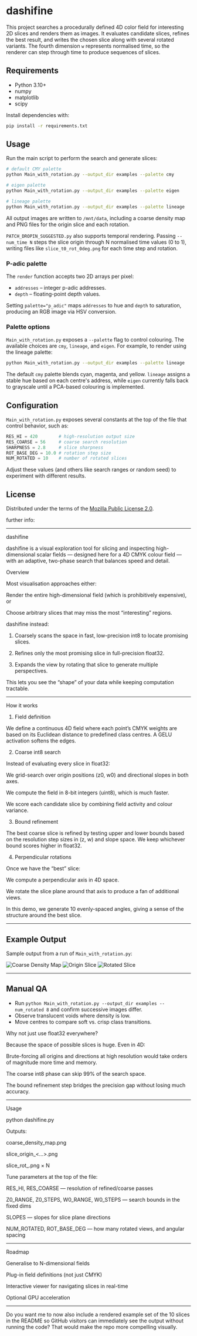 # dashifine

This project searches a procedurally defined 4D color field for interesting 2D slices and renders them as images.  It evaluates candidate slices, refines the best result, and writes the chosen slice along with several rotated variants.  The fourth dimension `w` represents normalised time, so the renderer can step through time to produce sequences of slices.

## Requirements
- Python 3.10+
- numpy
- matplotlib
- scipy

Install dependencies with:

```bash
pip install -r requirements.txt
```

## Usage
Run the main script to perform the search and generate slices:

```bash
# default CMY palette
python Main_with_rotation.py --output_dir examples --palette cmy

# eigen palette
python Main_with_rotation.py --output_dir examples --palette eigen

# lineage palette
python Main_with_rotation.py --output_dir examples --palette lineage
```

All output images are written to `/mnt/data`, including a coarse density map and PNG files for the origin slice and each rotation.

`PATCH_DROPIN_SUGGESTED.py` also supports temporal rendering.  Passing `--num_time N` steps the slice origin through N normalised time values (0 to 1), writing files like `slice_t0_rot_0deg.png` for each time step and rotation.

### P-adic palette

The `render` function accepts two 2D arrays per pixel:

* `addresses` – integer p-adic addresses.
* `depth` – floating-point depth values.

Setting `palette="p_adic"` maps `addresses` to hue and `depth` to saturation,
producing an RGB image via HSV conversion.

### Palette options

`Main_with_rotation.py` exposes a `--palette` flag to control colouring. The
available choices are `cmy`, `lineage`, and `eigen`. For example, to render
using the lineage palette:

```bash
python Main_with_rotation.py --output_dir examples --palette lineage
```

The default `cmy` palette blends cyan, magenta, and yellow.  `lineage` assigns a
stable hue based on each centre's address, while `eigen` currently falls back to
grayscale until a PCA-based colouring is implemented.


## Configuration
`Main_with_rotation.py` exposes several constants at the top of the file that control behavior, such as:

```python
RES_HI = 420        # high-resolution output size
RES_COARSE = 56     # coarse search resolution
SHARPNESS = 2.8     # slice sharpness
ROT_BASE_DEG = 10.0 # rotation step size
NUM_ROTATED = 10    # number of rotated slices
```

Adjust these values (and others like search ranges or random seed) to experiment with different results.

## License
Distributed under the terms of the [Mozilla Public License 2.0](LICENSE).



further info:


---

dashifine

dashifine is a visual exploration tool for slicing and inspecting high-dimensional scalar fields — designed here for a 4D CMYK colour field — with an adaptive, two-phase search that balances speed and detail.

Overview

Most visualisation approaches either:

Render the entire high-dimensional field (which is prohibitively expensive), or

Choose arbitrary slices that may miss the most “interesting” regions.


dashifine instead:

1. Coarsely scans the space in fast, low-precision int8 to locate promising slices.


2. Refines only the most promising slice in full-precision float32.


3. Expands the view by rotating that slice to generate multiple perspectives.



This lets you see the “shape” of your data while keeping computation tractable.


---

How it works

1. Field definition

We define a continuous 4D field where each point’s CMYK weights are based on its Euclidean distance to predefined class centres. A GELU activation softens the edges.

2. Coarse int8 search

Instead of evaluating every slice in float32:

We grid-search over origin positions (z0, w0) and directional slopes in both axes.

We compute the field in 8-bit integers (uint8), which is much faster.

We score each candidate slice by combining field activity and colour variance.


3. Bound refinement

The best coarse slice is refined by testing upper and lower bounds based on the resolution step sizes in (z, w) and slope space.
We keep whichever bound scores higher in float32.

4. Perpendicular rotations

Once we have the “best” slice:

We compute a perpendicular axis in 4D space.

We rotate the slice plane around that axis to produce a fan of additional views.

In this demo, we generate 10 evenly-spaced angles, giving a sense of the structure around the best slice.



---
## Example Output

Sample output from a run of `Main_with_rotation.py`:

![Coarse Density Map](examples/coarse_density_map.png)
![Origin Slice](examples/slice_origin.png)
![Rotated Slice](examples/slice_rot_10deg.png)

---

## Manual QA

- Run `python Main_with_rotation.py --output_dir examples --num_rotated 8` and confirm successive images differ.
- Observe translucent voids where density is low.
- Move centres to compare soft vs. crisp class transitions.

Why not just use float32 everywhere?

Because the space of possible slices is huge. Even in 4D:

Brute-forcing all origins and directions at high resolution would take orders of magnitude more time and memory.

The coarse int8 phase can skip 99% of the search space.

The bound refinement step bridges the precision gap without losing much accuracy.



---

Usage

python dashifine.py

Outputs:

coarse_density_map.png

slice_origin_<...>.png

slice_rot_<angle>.png × N


Tune parameters at the top of the file:

RES_HI, RES_COARSE — resolution of refined/coarse passes

Z0_RANGE, Z0_STEPS, W0_RANGE, W0_STEPS — search bounds in the fixed dims

SLOPES — slopes for slice plane directions

NUM_ROTATED, ROT_BASE_DEG — how many rotated views, and angular spacing



---

Roadmap

Generalise to N-dimensional fields

Plug-in field definitions (not just CMYK)

Interactive viewer for navigating slices in real-time

Optional GPU acceleration



---

Do you want me to now also include a rendered example set of the 10 slices in the README so GitHub visitors can immediately see the output without running the code? That would make the repo more compelling visually.

